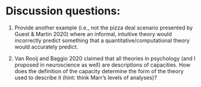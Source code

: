 # Discussion questions: 

1. Provide another example (i.e., not the pizza deal scenario presented by Guest & Martin 2020) where an informal, intuitive theory would incorrectly predict something that a quantitative/computational theory would accurately predict.

2. Van Rooij and Baggio 2020 claimed that all theories in psychology (and I proposed in neuroscience as well) are descriptions of capacities. How does the definition of the capacity determine the form of the theory used to describe it (hint: think Marr’s levels of analyses)?
